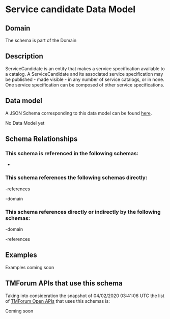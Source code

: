 # Service candidate Data Model

## Domain

The  schema is part of the  Domain

## Description

ServiceCandidate is an entity that makes a service specification available to a catalog. A
ServiceCandidate and its associated service specification may be published - made visible - in any number of service catalogs, or in none. One service specification can be composed of other service specifications.

## Data model

A JSON Schema corresponding to this data model can be found
[here](https://github.com/tmforum-rand/schemas/blob/candidates/Service/ServiceCandidate.schema.json).

No Data Model yet

## Schema Relationships

### This schema is referenced in the following schemas:

-

### This schema references the following schemas directly:

-references

-domain

### This schema references directly or indirectly by the following schemas:

-domain

-references



## Examples

Examples coming soon

## TMForum APIs that use this schema

Taking into consideration the snapshot of 04/02/2020 03:41:06 UTC the list of [TMForum Open APIs](https://www.tmforum.org/open-apis/) that uses this schemas is:

Coming soon